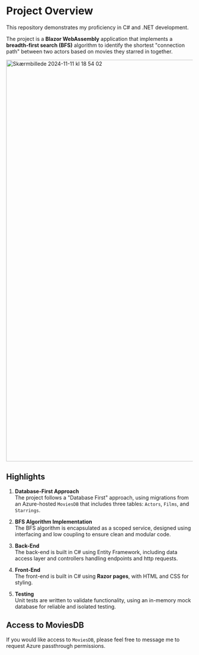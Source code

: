 # Project Overview

This repository demonstrates my proficiency in C# and .NET development.

The project is a **Blazor WebAssembly** application that implements a **breadth-first search (BFS)** algorithm to identify the shortest "connection path" between two actors based on movies they starred in together.

<img width="1083" alt="Skærmbillede 2024-11-11 kl  18 54 02" src="https://github.com/user-attachments/assets/dd0029af-9b95-4f93-a036-0f813cd3e029">

## Highlights

1. **Database-First Approach**  
   The project follows a "Database First" approach, using migrations from an Azure-hosted `MoviesDB` that includes three tables: `Actors`, `Films`, and `Starrings`.
   
2. **BFS Algorithm Implementation**  
   The BFS algorithm is encapsulated as a scoped service, designed using interfacing and low coupling to ensure clean and modular code.
   
3. **Back-End**  
   The back-end is built in C# using Entity Framework, including data access layer and controllers handling endpoints and http requests.
   
4. **Front-End**  
   The front-end is built in C# using **Razor pages**, with HTML and CSS for styling.
   
5. **Testing**  
   Unit tests are written to validate functionality, using an in-memory mock database for reliable and isolated testing.

## Access to MoviesDB

If you would like access to `MoviesDB`, please feel free to message me to request Azure passthrough permissions.

